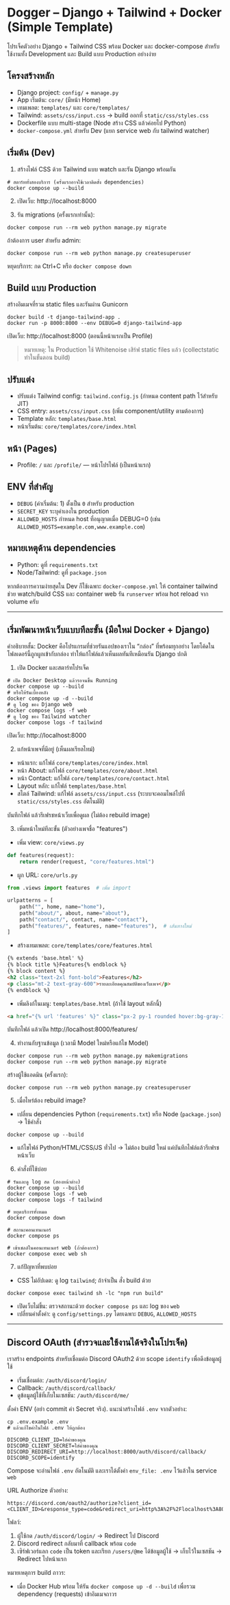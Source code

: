 # Dogger – Django + Tailwind + Docker (Simple Template)

โปรเจ็คตัวอย่าง Django + Tailwind CSS พร้อม Docker และ docker-compose สำหรับใช้งานทั้ง Development และ Build แบบ Production อย่างง่าย

## โครงสร้างหลัก
- Django project: `config/` + `manage.py`
- App เริ่มต้น: `core/` (มีหน้า Home)
- เทมเพลต: `templates/` และ `core/templates/`
- Tailwind: `assets/css/input.css` -> build ออกที่ `static/css/styles.css`
- Dockerfile แบบ multi-stage (Node สร้าง CSS แล้วค่อยไป Python)
- `docker-compose.yml` สำหรับ Dev (แยก service web กับ tailwind watcher)

## เริ่มต้น (Dev)
1) สร้างไฟล์ CSS ด้วย Tailwind แบบ watch และรัน Django พร้อมกัน

```
# สตาร์ททั้งสองบริการ (ครั้งแรกอาจใช้เวลาติดตั้ง dependencies)
docker compose up --build
```

2) เปิดเว็บ: http://localhost:8000

3) รัน migrations (ครั้งแรกเท่านั้น):
```
docker compose run --rm web python manage.py migrate
```

ถ้าต้องการ user สำหรับ admin:
```
docker compose run --rm web python manage.py createsuperuser
```

หยุดบริการ: กด Ctrl+C หรือ `docker compose down`

## Build แบบ Production
สร้างอิมเมจที่รวม static files และรันผ่าน Gunicorn

```
docker build -t django-tailwind-app .
docker run -p 8000:8000 --env DEBUG=0 django-tailwind-app
```

เปิดเว็บ: http://localhost:8000 (ตอนนี้หน้าแรกเป็น Profile)

> หมายเหตุ: ใน Production ใช้ Whitenoise เสิร์ฟ static files แล้ว (collectstatic ทำในขั้นตอน build)

## ปรับแต่ง
- ปรับแต่ง Tailwind config: `tailwind.config.js` (กำหนด content path ไว้สำหรับ JIT)
- CSS entry: `assets/css/input.css` (เพิ่ม component/utility ตามต้องการ)
- Template หลัก: `templates/base.html`
- หน้าเริ่มต้น: `core/templates/core/index.html`

## หน้า (Pages)
- Profile: `/` และ `/profile/` — หน้าโปรไฟล์ (เป็นหน้าแรก)

## ENV ที่สำคัญ
- `DEBUG` (ค่าเริ่มต้น: 1) ตั้งเป็น `0` สำหรับ production
- `SECRET_KEY` ระบุค่าเองใน production
- `ALLOWED_HOSTS` กำหนด host ที่อนุญาตเมื่อ DEBUG=0 (เช่น `ALLOWED_HOSTS=example.com,www.example.com`)

## หมายเหตุด้าน dependencies
- Python: ดูที่ `requirements.txt`
- Node/Tailwind: ดูที่ `package.json`

หากต้องการความง่ายสุดใน Dev ก็ใช้เฉพาะ `docker-compose.yml` ให้ container tailwind ช่วย watch/build CSS และ container web รัน `runserver` พร้อม hot reload จาก volume ครับ

---

## เริ่มพัฒนาหน้าเว็บแบบทีละขั้น (มือใหม่ Docker + Django)

คำอธิบายสั้น: Docker คือโปรแกรมที่ช่วยรันแอปของเราใน “กล่อง” ที่พร้อมทุกอย่าง โดยโค้ดในโฟลเดอร์นี้ถูกผูกเข้ากับกล่อง ทำให้แก้ไฟล์แล้วเห็นผลทันทีเหมือนรัน Django ปกติ

1) เปิด Docker และสตาร์ทโปรเจ็ค

```
# เปิด Docker Desktop แล้วรอจนขึ้น Running
docker compose up --build
# หรือให้รันเบื้องหลัง
docker compose up -d --build
# ดู log ของ Django web
docker compose logs -f web
# ดู log ของ Tailwind watcher
docker compose logs -f tailwind
```

เปิดเว็บ: http://localhost:8000

2) แก้หน้าเพจที่มีอยู่ (เห็นผลเรียลไทม์)

- หน้าแรก: แก้ไฟล์ `core/templates/core/index.html`
- หน้า About: แก้ไฟล์ `core/templates/core/about.html`
- หน้า Contact: แก้ไฟล์ `core/templates/core/contact.html`
- Layout หลัก: แก้ไฟล์ `templates/base.html`
- สไตล์ Tailwind: แก้ไฟล์ `assets/css/input.css` (ระบบจะคอมไพล์ไปที่ `static/css/styles.css` อัตโนมัติ)

บันทึกไฟล์ แล้วรีเฟรชหน้าเว็บเพื่อดูผล (ไม่ต้อง rebuild image)

3) เพิ่มหน้าใหม่ทีละขั้น (ตัวอย่างเพจชื่อ "features")

- เพิ่ม view: `core/views.py`

```python
def features(request):
    return render(request, "core/features.html")
```

- ผูก URL: `core/urls.py`

```python
from .views import features  # เพิ่ม import

urlpatterns = [
    path("", home, name="home"),
    path("about/", about, name="about"),
    path("contact/", contact, name="contact"),
    path("features/", features, name="features"),  # เส้นทางใหม่
]
```

- สร้างเทมเพลต: `core/templates/core/features.html`

```html
{% extends 'base.html' %}
{% block title %}Features{% endblock %}
{% block content %}
<h2 class="text-2xl font-bold">Features</h2>
<p class="mt-2 text-gray-600">รายละเอียดคุณสมบัติของเว็บเพจ</p>
{% endblock %}
```

- เพิ่มลิงก์ในเมนู: `templates/base.html` (ถ้าใช้ layout หลักนี้)

```html
<a href="{% url 'features' %}" class="px-2 py-1 rounded hover:bg-gray-100 {% with current=request.resolver_match.url_name %}{% if current == 'features' %}text-indigo-600 font-medium{% endif %}{% endwith %}">Features</a>
```

บันทึกไฟล์ แล้วเปิด http://localhost:8000/features/

4) ทำงานกับฐานข้อมูล (เวลามี Model ใหม่หรือแก้ไข Model)

```
docker compose run --rm web python manage.py makemigrations
docker compose run --rm web python manage.py migrate
```

สร้างผู้ใช้แอดมิน (ครั้งแรก):

```
docker compose run --rm web python manage.py createsuperuser
```

5) เมื่อไหร่ต้อง rebuild image?

- เปลี่ยน dependencies Python (`requirements.txt`) หรือ Node (`package.json`) → ใช้คำสั่ง

```
docker compose up --build
```

- แก้ไขไฟล์ Python/HTML/CSS/JS ทั่วไป → ไม่ต้อง build ใหม่ แค่บันทึกไฟล์แล้วรีเฟรชหน้าเว็บ

6) คำสั่งที่ใช้บ่อย

```
# รันและดู log สด (สองหน้าต่าง)
docker compose up --build
docker compose logs -f web
docker compose logs -f tailwind

# หยุดบริการทั้งหมด
docker compose down

# สถานะคอนเทนเนอร์
docker compose ps

# เข้าเชลล์ในคอนเทนเนอร์ web (ถ้าต้องการ)
docker compose exec web sh
```

7) แก้ปัญหาที่พบบ่อย

- CSS ไม่อัปเดต: ดู log `tailwind`; ถ้าจำเป็น สั่ง build ด้วย

```
docker compose exec tailwind sh -lc "npm run build"
```

- เปิดเว็บไม่ขึ้น: ตรวจสถานะด้วย `docker compose ps` และ log ของ `web`
- เปลี่ยนค่าตั้งค่า: ดู `config/settings.py` โดยเฉพาะ `DEBUG`, `ALLOWED_HOSTS`

---

## Discord OAuth (สำรวจและใช้งานได้จริงในโปรเจ็ค)

เราสร้าง endpoints สำหรับเชื่อมต่อ Discord OAuth2 ด้วย scope `identify` เพื่อดึงข้อมูลผู้ใช้

- เริ่มเชื่อมต่อ: `/auth/discord/login/`
- Callback: `/auth/discord/callback/`
- ดูข้อมูลผู้ใช้ที่เก็บในเซสชัน: `/auth/discord/me/`

ตั้งค่า ENV (อย่า commit ค่า Secret จริง). แนะนำสร้างไฟล์ `.env` จากตัวอย่าง:

```
cp .env.example .env
# แล้วแก้ไขค่าในไฟล์ .env ให้ถูกต้อง
```

```
DISCORD_CLIENT_ID=ใส่ค่าของคุณ
DISCORD_CLIENT_SECRET=ใส่ค่าของคุณ
DISCORD_REDIRECT_URI=http://localhost:8000/auth/discord/callback/
DISCORD_SCOPE=identify
```

Compose จะอ่านไฟล์ `.env` อัตโนมัติ และเราได้ตั้งค่า `env_file: .env` ไว้แล้วใน service `web`

URL Authorize ตัวอย่าง:

```
https://discord.com/oauth2/authorize?client_id=<CLIENT_ID>&response_type=code&redirect_uri=http%3A%2F%2Flocalhost%3A8000%2Fauth%2Fdiscord%2Fcallback%2F&scope=identify
```

โฟลว์:
1) ผู้ใช้กด `/auth/discord/login/` → Redirect ไป Discord
2) Discord redirect กลับมาที่ callback พร้อม `code`
3) เซิร์ฟเวอร์แลก `code` เป็น token และเรียก `/users/@me` ได้ข้อมูลผู้ใช้ → เก็บไว้ในเซสชัน → Redirect ไปหน้าแรก

หมายเหตุการ build ถาวร:
- เมื่อ Docker Hub พร้อม ให้รัน `docker compose up -d --build` เพื่อรวม dependency (requests) เข้าอิมเมจถาวร
